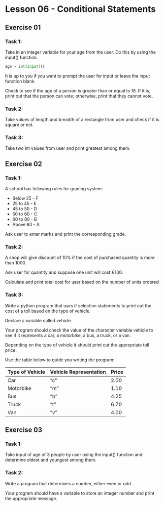 # Lesson 06 - Conditional Statements

## Exercise 01

### Task 1:

Take in an integer variable for your age from the user. Do this by using the input() function.

```python
age = int(input())
```

It is up to you if you want to prompt the user for input or leave the input function blank.

Check to see if the age of a person is greater than or equal to 18. If it is, print out that the person can vote; otherwise, print that they cannot vote.

### Task 2:

Take values of length and breadth of a rectangle from user and check if it is square or not.

### Task 3:

Take two int values from user and print greatest among them.

## Exercise 02

### Task 1:

A school has following rules for grading system: 

- Below 25 - F 
- 25 to 45 - E 
- 45 to 50 - D 
- 50 to 60 - C 
- 60 to 80 - B 
- Above 80 - A 

Ask user to enter marks and print the corresponding grade.

### Task 2:

A shop will give discount of 10% if the cost of purchased quantity is more than 1000.

Ask user for quantity and suppose one unit will cost €100. 

Calculate and print total cost for user based on the number of units ordered

### Task 3:

Write a python program that uses if selection statements to print out the cost of a toll based on the type of vehicle. 

Declare a variable called vehicle. 

Your program should check the value of the character variable vehicle to see if it represents a car, a motorbike, a bus, a truck, or a van. 

Depending on the type of vehicle it should print out the appropriate toll price.

Use the table below to guide you writing the program:

| Type of Vehicle | Vehicle  Representation | Price |
| --------------- | ----------------------- | ----- |
| Car             | “c”                     | 2.00  |
| Motorbike       | “m”                     | 1.10  |
| Bus             | “b”                     | 4.25  |
| Truck           | “t”                     | 6.70  |
| Van             | “v”                     | 4.00  |

## Exercise 03

### Task 1:

Take input of age of 3 people by user using the input() function and determine oldest and youngest among them.

### Task 2:

Write a program that determines a number, either even or odd.

Your program should have a variable to store an integer number and print the appropriate message.